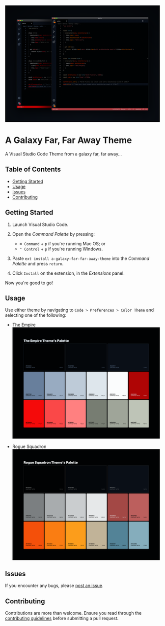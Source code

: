 ![Rogue Squadron Theme example](./images/editor-examples.png)

# A Galaxy Far, Far Away Theme

A Visual Studio Code Theme from a galaxy far, far away...

## Table of Contents

- [Getting Started](#getting-started)
- [Usage](#usage)
- [Issues](#issues)
- [Contributing](#contributing)

## Getting Started

1. Launch Visual Studio Code.
2. Open the _Command Palette_ by pressing:

   - `⌘ Command` + `p` if you're running Mac OS; or
   - `⌃ Control` + `p` if you're running Windows.

3. Paste `ext install a-galaxy-far-far-away-theme` into the _Command Palette_ and press `return`.
4. Click `Install` on the extension, in the _Extensions_ panel.

Now you're good to go!

## Usage

Use either theme by navigating to `Code > Preferences > Color Theme` and selecting one of the following:

- The Empire
  ![The Empire Theme palette](./images/the-empire-theme-palette.png)

- Rogue Squadron
  ![Rogue Squadron Theme palette](./images/rogue-squadron-theme-palette.png)

## Issues

If you encounter any bugs, please
[post an issue](https://github.com/DanMad/a-galaxy-far-far-away-theme/issues/new).

## Contributing

Contributions are more than welcome. Ensure you read through the
[contributing guidelines](https://github.com/DanMad/a-galaxy-far-far-away-theme/blob/master/CONTRIBUTING.md)
before submitting a pull request.
